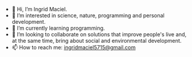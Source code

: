 - 👋 Hi, I’m Ingrid Maciel.
- 👀 I’m interested in science, nature, programming and personal development.
- 🌱 I’m currently learning programming.
- 💞️ I’m looking to collaborate on solutions that improve people's live and, at the same time, bring about social and environmental development.
- 📫 How to reach me: ingridmaciel5715@gmail.com

<!---
Ivolatile-0/Ivolatile-0 is a ✨ special ✨ repository because its `README.md` (this file) appears on your GitHub profile.
You can click the Preview link to take a look at your changes.
--->
